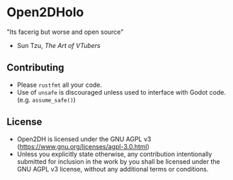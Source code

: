 # Open2DHolo
"Its facerig but worse and open source" 
- Sun Tzu, *The Art of VTubers*
## Contributing
- Please `rustfmt` all your code.
- Use of `unsafe` is discouraged unless used to interface with Godot code. (e.g. `assume_safe()`)
## License
- Open2DH is licensed under the GNU AGPL v3 (https://www.gnu.org/licenses/agpl-3.0.html)
- Unless you explicitly state otherwise, any contribution intentionally submitted for inclusion in the work by you shall be licensed under the GNU AGPL v3 license, without any additional terms or conditions.
